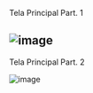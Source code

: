 Tela Principal Part. 1

![image](https://github.com/JonatanGoncalves/FoodApp/assets/136382063/19df4ee7-94b9-4c9d-a904-e491d9308636)
------------------------
Tela Principal Part. 2

![image](https://github.com/JonatanGoncalves/FoodApp/assets/136382063/d028a854-ef6d-48b3-aa04-dca3efd0f324)
